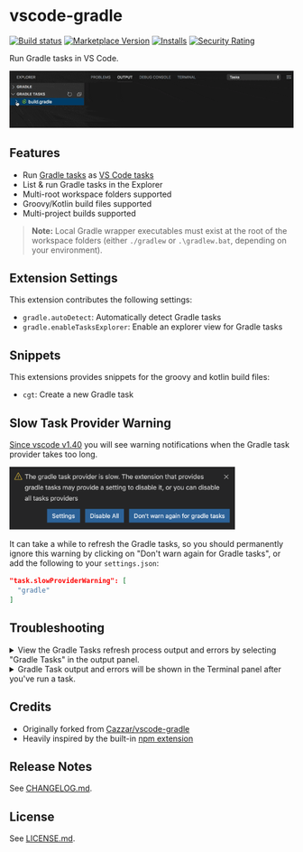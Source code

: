 # vscode-gradle

[![Build status](https://img.shields.io/github/workflow/status/badsyntax/vscode-gradle/Build)](https://github.com/badsyntax/vscode-gradle/actions?query=workflow%3ABuild)
[![Marketplace Version](https://vsmarketplacebadge.apphb.com/version-short/richardwillis.vscode-gradle.svg)](https://marketplace.visualstudio.com/items?itemName=richardwillis.vscode-gradle)
[![Installs](https://vsmarketplacebadge.apphb.com/installs-short/richardwillis.vscode-gradle.svg)](https://marketplace.visualstudio.com/items?itemName=richardwillis.vscode-gradle)
[![Security Rating](https://sonarcloud.io/api/project_badges/measure?project=badsyntax_vscode-gradle&metric=security_rating)](https://sonarcloud.io/dashboard?id=badsyntax_vscode-gradle)

Run Gradle tasks in VS Code.

![Screencat](images/screencast.gif)

## Features

- Run [Gradle tasks](https://gradle.org/) as [VS Code tasks](https://code.visualstudio.com/docs/editor/tasks)
- List & run Gradle tasks in the Explorer
- Multi-root workspace folders supported
- Groovy/Kotlin build files supported
- Multi-project builds supported

> **Note:** Local Gradle wrapper executables must exist at the root of the workspace folders (either `./gradlew` or `.\gradlew.bat`, depending on your environment).

## Extension Settings

This extension contributes the following settings:

- `gradle.autoDetect`: Automatically detect Gradle tasks
- `gradle.enableTasksExplorer`: Enable an explorer view for Gradle tasks

## Snippets

This extensions provides snippets for the groovy and kotlin build files:

- `cgt`: Create a new Gradle task

## Slow Task Provider Warning

[Since vscode v1.40](https://code.visualstudio.com/updates/v1_40#_slow-task-provider-warning) you will see warning notifications when the Gradle task provider takes too long.

<img src="./images/slow-task-provider-warning.png" width="400" />

It can take a while to refresh the Gradle tasks, so you should permanently ignore this warning by clicking on "Don't warn again for Gradle tasks", or add the following to your `settings.json`:

```json
"task.slowProviderWarning": [
  "gradle"
]
```

## Troubleshooting

<details><summary>View the Gradle Tasks refresh process output and errors by selecting "Gradle Tasks" in the output panel.</summary>

<img src="./images/output.png" width="600" />

</details>

<details><summary>Gradle Task output and errors will be shown in the Terminal panel after you've run a task.</summary>

<img src="./images/terminal.png" width="600" />

</details>

## Credits

- Originally forked from [Cazzar/vscode-gradle](https://github.com/Cazzar/vscode-gradle)
- Heavily inspired by the built-in [npm extension](https://github.com/microsoft/vscode/tree/master/extensions/npm)

## Release Notes

See [CHANGELOG.md](./CHANGELOG.md).

## License

See [LICENSE.md](./LICENSE.md).
